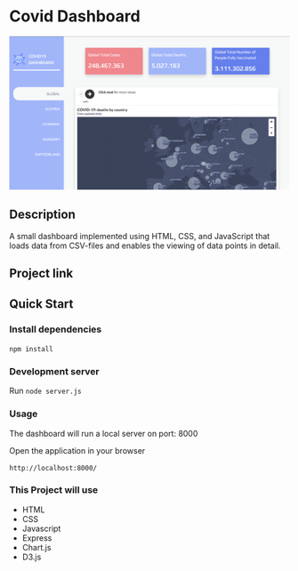 # Covid Dashboard

![Screenshot](https://github.com/andrasbanki/Covid-Dashboard/raw/main/frontend/static/img/CovidDashboard.png)

## Description

A small dashboard implemented using HTML, CSS, and JavaScript that loads data from CSV-files and enables the viewing of data points in detail.

## Project link

## Quick Start

### Install dependencies

`npm install`

### Development server

Run `node server.js`

### Usage

The dashboard will run a local server on port: 8000

Open the application in your browser

```
http://localhost:8000/
```

### This Project will use

-   HTML
-   CSS
-   Javascript
-   Express
-   Chart.js
-   D3.js
